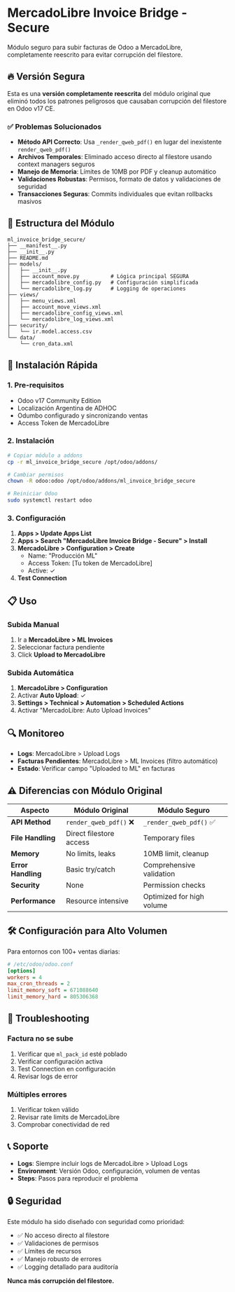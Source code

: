 # MercadoLibre Invoice Bridge - Secure

Módulo seguro para subir facturas de Odoo a MercadoLibre, completamente reescrito para evitar corrupción del filestore.

## 🔥 Versión Segura

Esta es una **versión completamente reescrita** del módulo original que eliminó todos los patrones peligrosos que causaban corrupción del filestore en Odoo v17 CE.

### ✅ Problemas Solucionados

- **Método API Correcto**: Usa `_render_qweb_pdf()` en lugar del inexistente `render_qweb_pdf()`
- **Archivos Temporales**: Eliminado acceso directo al filestore usando context managers seguros
- **Manejo de Memoria**: Límites de 10MB por PDF y cleanup automático
- **Validaciones Robustas**: Permisos, formato de datos y validaciones de seguridad
- **Transacciones Seguras**: Commits individuales que evitan rollbacks masivos

## 📁 Estructura del Módulo

```
ml_invoice_bridge_secure/
├── __manifest__.py
├── __init__.py
├── README.md
├── models/
│   ├── __init__.py
│   ├── account_move.py          # Lógica principal SEGURA
│   ├── mercadolibre_config.py   # Configuración simplificada
│   └── mercadolibre_log.py      # Logging de operaciones
├── views/
│   ├── menu_views.xml
│   ├── account_move_views.xml
│   ├── mercadolibre_config_views.xml
│   └── mercadolibre_log_views.xml
├── security/
│   └── ir.model.access.csv
└── data/
    └── cron_data.xml
```

## 🚀 Instalación Rápida

### 1. Pre-requisitos

- Odoo v17 Community Edition
- Localización Argentina de ADHOC
- Odumbo configurado y sincronizando ventas
- Access Token de MercadoLibre

### 2. Instalación

```bash
# Copiar módulo a addons
cp -r ml_invoice_bridge_secure /opt/odoo/addons/

# Cambiar permisos
chown -R odoo:odoo /opt/odoo/addons/ml_invoice_bridge_secure

# Reiniciar Odoo
sudo systemctl restart odoo
```

### 3. Configuración

1. **Apps > Update Apps List**
2. **Apps > Search "MercadoLibre Invoice Bridge - Secure" > Install**
3. **MercadoLibre > Configuration > Create**
   - Name: "Producción ML"
   - Access Token: [Tu token de MercadoLibre]
   - Active: ✓
4. **Test Connection**

## 📋 Uso

### Subida Manual

1. Ir a **MercadoLibre > ML Invoices**
2. Seleccionar factura pendiente
3. Click **Upload to MercadoLibre**

### Subida Automática

1. **MercadoLibre > Configuration**
2. Activar **Auto Upload**: ✓
3. **Settings > Technical > Automation > Scheduled Actions**
4. Activar "MercadoLibre: Auto Upload Invoices"

## 🔍 Monitoreo

- **Logs**: MercadoLibre > Upload Logs
- **Facturas Pendientes**: MercadoLibre > ML Invoices (filtro automático)
- **Estado**: Verificar campo "Uploaded to ML" en facturas

## ⚠️ Diferencias con Módulo Original

| Aspecto | Módulo Original | Módulo Seguro |
|---------|----------------|---------------|
| **API Method** | `render_qweb_pdf()` ❌ | `_render_qweb_pdf()` ✅ |
| **File Handling** | Direct filestore access | Temporary files |
| **Memory** | No limits, leaks | 10MB limit, cleanup |
| **Error Handling** | Basic try/catch | Comprehensive validation |
| **Security** | None | Permission checks |
| **Performance** | Resource intensive | Optimized for high volume |

## 🛠️ Configuración para Alto Volumen

Para entornos con 100+ ventas diarias:

```ini
# /etc/odoo/odoo.conf
[options]
workers = 4
max_cron_threads = 2
limit_memory_soft = 671088640
limit_memory_hard = 805306368
```

## 🔧 Troubleshooting

### Factura no se sube

1. Verificar que `ml_pack_id` esté poblado
2. Verificar configuración activa
3. Test Connection en configuración
4. Revisar logs de error

### Múltiples errores

1. Verificar token válido
2. Revisar rate limits de MercadoLibre
3. Comprobar conectividad de red

## 📞 Soporte

- **Logs**: Siempre incluir logs de MercadoLibre > Upload Logs
- **Environment**: Versión Odoo, configuración, volumen de ventas
- **Steps**: Pasos para reproducir el problema

## 🔒 Seguridad

Este módulo ha sido diseñado con seguridad como prioridad:

- ✅ No acceso directo al filestore
- ✅ Validaciones de permisos
- ✅ Límites de recursos
- ✅ Manejo robusto de errores
- ✅ Logging detallado para auditoría

**Nunca más corrupción del filestore.**
